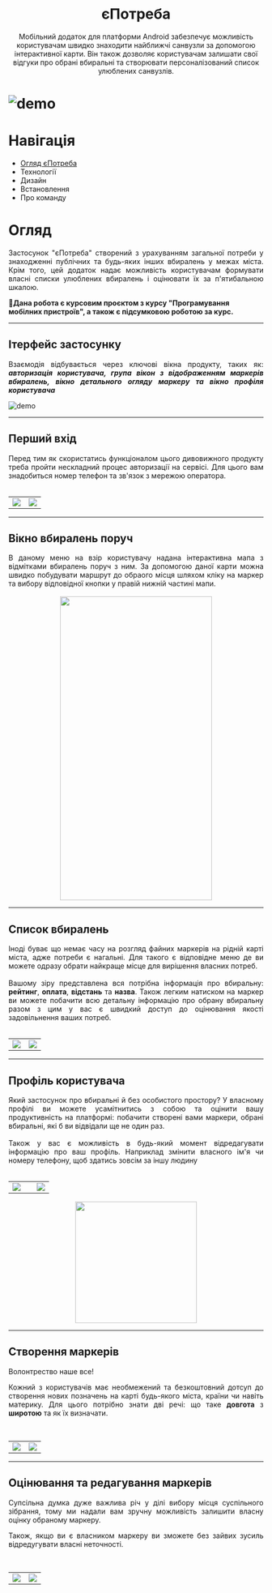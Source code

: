 <h1 align="center">єПотреба</h1>


<p align="center">
Мобільний додаток для платформи Android забезпечує можливість користувачам швидко знаходити найближчі санвузли за допомогою інтерактивної карти. Він також дозволяє користувачам залишати свої відгуки про обрані вбиральні та створювати персоналізований список улюблених санвузлів.
</p>

# ![demo](https://github.com/sspaceless/e-potreba/blob/readme-design/docs/app-demo.png?raw=true)

<h1>Навігація</h1> 

* [Огляд єПотреба](#Огляд)
* Технології
* Дизайн
* Встановлення
* Про команду

<h1>Огляд</h1>

<div align="justify">

Застосунок "єПотреба" створений з урахуванням загальної потреби у знаходженні публічних та будь-яких інших вбиралень у межах міста. Крім того, цей додаток надає можливість користувачам формувати власні списки улюблених вбиралень і оцінювати їх за п'ятибальною шкалою.

</div>

<b>🚧Дана робота є курсовим проєктом з курсу "Програмування мобілних пристроїв", а також є підсумковою роботою за курс.</b>

---

<h2>Ітерфейс застосунку</h2>

<div align="justify">

Взаємодія відбувається через ключові вікна продукту, таких як: 
<b><i>
авторизація користувача, група вікон з відображенням маркерів вбиралень, вікно детального огляду маркеру та вікно профіля користувача
</i></b>

</div>

![demo](https://github.com/sspaceless/e-potreba/blob/readme-design/docs/demo/demo_interface.png?raw=true)


---
## **Перший вхід** 

<div align="justify">
Перед тим як скористатись функціоналом цього дивовижного продукту треба пройти нескладний процес авторизації на сервісі. Для цього вам знадобиться номер телефон та зв'язок з мережою оператора.

</div>
</br>

<table>

<tbody>
  <tr>
    <td><img src="docs\demo\demo_sign_in_phone.jpg"></td>
    <td><img src="docs\demo\demo_sign_in_code.jpg"></td>
  </tr>
</tbody>
</table>


---
## **Вікно вбиралень поруч**

<div align="justify">
В даному меню на взір користувачу надана інтерактивна мапа з відмітками вбиралень поруч з ним. За допомогою даної карти можна швидко побудувати маршрут до обраого місця шляхом кліку на маркер та вибору відповідної кнопки у правій нижній частині мапи.
</div>
</br>

<center>
    <img src="docs\demo\demo_near.jpg" width="300" height="600">
    
</center>

---
## **Список вбиралень** 

<div align="justify">
Іноді буває що немає часу на розгляд файних маркерів на рідній карті міста, адже потреби є нагальні. Для такого є відповідне меню де ви можете одразу обрати найкраще місце для вирішення власних потреб. </br> </br>
Вашому зіру представлена вся потрібна інформація про вбиральну: <b>рейтинг</b>, <b>оплата</b>, <b>відстань</b> та <b>назва</b>.
Також легким натиском на маркер ви можете побачити всю детальну інформацію про обрану вбиральну разом з цим у вас є швидкий доступ до оцінювання якості задовільнення ваших потреб.
</div>
</br>

<table>

<tbody>
  <tr>
    <td><img src="docs\demo\demo_tolist.jpg"></td>
    <td><img src="docs\demo\demo_details.jpg"></td>
  </tr>
</tbody>
</table>

---
## **Профіль користувача** 

<div align="justify">
Який застосунок про вбиральні й без особистого простору? У власному профілі ви можете усамітнитись з собою та оцінити вашу продуктивність на платформі: побачити створені вами маркери, обрані вбиральні, які б ви відвідали ще не один раз.</br></br>
Також у вас є можливість в будь-який момент відредагувати інформацію про ваш профіль. Наприклад змінити власного ім'я чи номеру телефону, щоб здатись зовсім за іншу людину

</div>
</br>

<table>

<tbody>
  <tr>
    <td><img src="docs\demo\demo_profile_favorite.jpg"><td>
    <td><img src="docs\demo\demo_profile_owned.jpg"></td>
  </tr>
</tbody>
</table>

<center>
    <img src="docs\demo\demo_profile_edit.jpg" width="240">
</center>

---
## **Створення маркерів** 

<div align="justify">
Волонтрество наше все!

Кожний з користувачів має необмежений та безкоштовний дотсуп до створення нових позначень на карті будь-якого міста, країни чи навіть материку. Для цього потрібно знати дві речі: що таке <b>довгота</b> з <b>широтою</b> та як їх визначати.

</div>
</br>

<table>

<tbody>
  <tr>
    <td><img src="docs\demo\demo_create_marker_but.jpg"></td>
    <td><img src="docs\demo\demo_Create_marker.jpg"></td>
  </tr>
</tbody>
</table>

---
## **Оцінювання та редагування маркерів** 

<div align="justify">
Супсільна думка дуже важлива річ у ділі вибору місця суспільного зібрання, тому ми надали вам зручну можливість залишити власну оцінку обраному маркеру.

Також, якщо ви є власником маркеру ви зможете без зайвих зусиль відредугувати власні неточності.

</div>
</br>

<table>

<tbody>
  <tr>
    <td><img src="docs\demo\demo_create_marker_but.jpg"></td>
    <td><img src="docs\demo\demo_Create_marker.jpg"></td>
  </tr>
</tbody>
</table>
